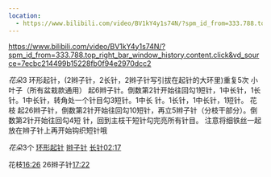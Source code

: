 ```yaml
---
location:
  - https://www.bilibili.com/video/BV1kY4y1s74N/?spm_id_from=333.788.top_right_bar_window_history.content.click&vd_source=7ecbc214499b15228fb0f94e2970dcc2
---
```

https://www.bilibili.com/video/BV1kY4y1s74N/?spm_id_from=333.788.top_right_bar_window_history.content.click&vd_source=7ecbc214499b15228fb0f94e2970dcc2

*花朵*3
环形起针，(2辫子针，2长针，2辫子针写引拔在起针的大环里)重复5次
小叶子（所有盆栽款通用）
起6辫子针。倒数第2针开始往回勾1短针，1中长针，1长针。1中长针，转角处一个针目勾3短针。1中长
针。1长针，1中长针，1短针。
花枝
起26辫子针，倒数第2针开始往回勾10短针，再立5辫子针（分枝干部分）。倒数第2针开始往回勾4短
针，回到主枝干短针勾完亮所有针目。
注意将细铁丝一起放在辫子针上再开始钩织短针哦

*花朵*3个
[环形起针](https://www.bilibili.com/video/BV1kY4y1s74N/?spm_id_from=333.788.top_right_bar_window_history.content.click&vd_source=7ecbc214499b15228fb0f94e2970dcc2#t=50.524898)
[辫子针](https://www.bilibili.com/video/BV1kY4y1s74N/?spm_id_from=333.788.top_right_bar_window_history.content.click&vd_source=7ecbc214499b15228fb0f94e2970dcc2#t=115.982845)
[长针02:17](https://www.bilibili.com/video/BV1kY4y1s74N/?spm_id_from=333.788.top_right_bar_window_history.content.click&vd_source=7ecbc214499b15228fb0f94e2970dcc2#t=137.446435)

花枝[16:26](https://www.bilibili.com/video/BV1kY4y1s74N/?spm_id_from=333.788.top_right_bar_window_history.content.click&vd_source=7ecbc214499b15228fb0f94e2970dcc2#t=986.001762)
26辫子针[17:22](https://www.bilibili.com/video/BV1kY4y1s74N/?spm_id_from=333.788.top_right_bar_window_history.content.click&vd_source=7ecbc214499b15228fb0f94e2970dcc2#t=1042.004171)

